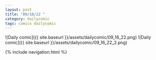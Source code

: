 ```yaml
---
layout: post
title: "09/16/22 "
category: dailycomic
tags: comics dailycomic
---
```

![Daily comic]({{ site.baseurl }}/assets/dailycomic/09_16_22.png)
![Daily comic]({{ site.baseurl }}/assets/dailycomic/09_16_22_2.png)

{% include navigation.html %}

